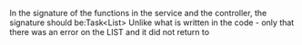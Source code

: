 In the signature of the functions in the service and the controller, the signature should be:Task<List<candidate>>
Unlike what is written in the code - only that there was an error on the LIST and it did not return to
